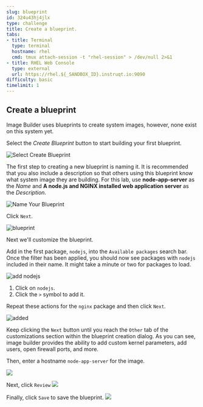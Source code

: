 ```yaml
---
slug: blueprint
id: 324u43hj4jlx
type: challenge
title: Create a blueprint.
tabs:
- title: Terminal
  type: terminal
  hostname: rhel
  cmd: tmux attach-session -t "rhel-session" > /dev/null 2>&1
- title: RHEL Web Console
  type: external
  url: https://rhel.${_SANDBOX_ID}.instruqt.io:9090
difficulty: basic
timelimit: 1
---
```

## Create a blueprint

Image Builder uses blueprints to create system images, however, none exist on this system  yet.

Select the *Create Blueprint* button to start building your first blueprint.

![Select Create Blueprint](../assets/Create-Blueprint.png)

The first step to creating a new blueprint is naming it.  It is recommended that you also include a description so that others using this blueprint know what system image they are building.  For this lab, use __node-app-server__ as the *Name* and __A node.js and NGINX installed web application server__ as the *Description*.

![Name Your Blueprint](../assets/Create-blueprint-dialog.png)

Click `Next`.

![blueprint](../assets/blueprint-next-button.png)

Next we'll customize the blueprint.

Add in the first package, `nodejs`, into the `Available packages` search bar. Once the filter has been applied, you should now see packages with `nodejs` included in their name. It might take a minute or two for packages to load.

![add nodejs](../assets/nodejs-select.png)

1) Click on `nodejs`.
2) Click the `>` symbol to add it.

Repeat these actions for the `nginx` package and then click `Next`.

![added](../assets/packages-added.png)

Keep clicking the `Next` button until you reach the `Other` tab of the customizations section within the blueprint creation dialog. As you can see, image builder provides the ability to add custom kernel parameters, add users, open firewall ports, and more.

Then, enter a hostname `node-app-server` for the image.

![](../assets/node-app-server-hostname.png)

Next, click `Review`
![](../assets/review-tab-button.png)

Finally, click `Save` to save the blueprint.
![](../assets/blueprint-save.png)